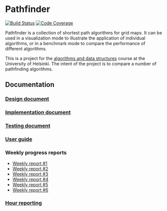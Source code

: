 # Pathfinder

[![Build Status](https://travis-ci.com/mriekkin/pathfinder.svg?token=ezJZa5spPprq15TfcPVq&branch=master)](https://travis-ci.com/mriekkin/pathfinder)
[![Code Coverage](https://codecov.io/gh/mriekkin/pathfinder/branch/master/graph/badge.svg?token=5GzNuxwBS8)](https://codecov.io/gh/mriekkin/pathfinder)

Pathfinder is a collection of shortest path algorithms for grid maps. It can be used in a visualization mode to illustrate the application of individual algorithms, or in a benchmark mode to compare the performance of different algorithms.

This is a project for the [algorithms and data structures](https://github.com/TiraLabra/2018_loppu/wiki) course at the University of Helsinki. The intent of the project is to compare a number of pathfinding algorithms.

## Documentation

### [Design document](doc/Design_document.md)
### [Implementation document](doc/Implementation_document.md)
### [Testing document](doc/Testing_document.md)
### [User guide](doc/User_guide.md)

### Weekly progress reports

* [Weekly report #1](doc/Weekly_report_1.md)
* [Weekly report #2](doc/Weekly_report_2.md)
* [Weekly report #3](doc/Weekly_report_3.md)
* [Weekly report #4](doc/Weekly_report_4.md)
* [Weekly report #5](doc/Weekly_report_5.md)
* [Weekly report #6](doc/Weekly_report_6.md)

### [Hour reporting](doc/Hour_reporting.md)
